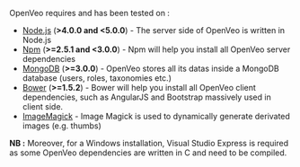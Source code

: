 OpenVeo requires and has been tested on :

- [Node.js](https://nodejs.org/en/) (**&gt;4.0.0 and &lt;5.0.0**) - The server side of OpenVeo is written in Node.js
- [Npm](https://www.npmjs.com/) (**&gt;=2.5.1 and &lt;3.0.0**) - Npm will help you install all OpenVeo server dependencies
- [MongoDB](https://www.mongodb.org/) (**&gt;=3.0.0**) - OpenVeo stores all its datas inside a MongoDB database (users, roles, taxonomies etc.)
- [Bower](http://bower.io/) (**&gt;=1.5.2**) - Bower will help you install all OpenVeo client dependencies, such as AngularJS and Bootstrap massively used in client side.
- [ImageMagick](http://www.imagemagick.org/script/index.php) - Image Magick is used to dynamically generate derivated images (e.g. thumbs)

**NB :** Moreover, for a Windows installation, Visual Studio Express is required as some OpenVeo dependencies are written in C and need to be compiled.
